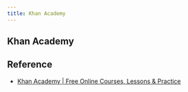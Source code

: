 ```yaml
---
title: Khan Academy
---
```


## Khan Academy


## Reference
* [Khan Academy | Free Online Courses, Lessons & Practice](https://www.khanacademy.org/)
